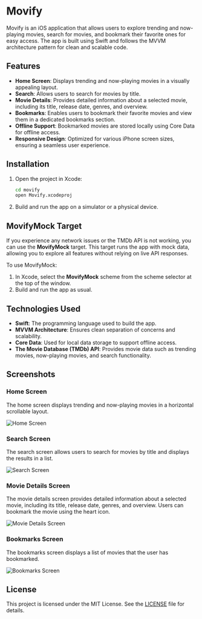 # Movify

Movify is an iOS application that allows users to explore trending and now-playing movies, search for movies, and bookmark their favorite ones for easy access. The app is built using Swift and follows the MVVM architecture pattern for clean and scalable code.

## Features

- **Home Screen**: Displays trending and now-playing movies in a visually appealing layout.
- **Search**: Allows users to search for movies by title.
- **Movie Details**: Provides detailed information about a selected movie, including its title, release date, genres, and overview.
- **Bookmarks**: Enables users to bookmark their favorite movies and view them in a dedicated bookmarks section.
- **Offline Support**: Bookmarked movies are stored locally using Core Data for offline access.
- **Responsive Design**: Optimized for various iPhone screen sizes, ensuring a seamless user experience.

## Installation

1. Open the project in Xcode:
    ```bash
    cd movify
    open Movify.xcodeproj
    ```
2. Build and run the app on a simulator or a physical device.

## MovifyMock Target

If you experience any network issues or the TMDb API is not working, you can use the **MovifyMock** target. This target runs the app with mock data, allowing you to explore all features without relying on live API responses.

To use MovifyMock:
1. In Xcode, select the **MovifyMock** scheme from the scheme selector at the top of the window.
2. Build and run the app as usual.

## Technologies Used

- **Swift**: The programming language used to build the app.
- **MVVM Architecture**: Ensures clean separation of concerns and scalability.
- **Core Data**: Used for local data storage to support offline access.
- **The Movie Database (TMDb) API**: Provides movie data such as trending movies, now-playing movies, and search functionality.

## Screenshots

### Home Screen
The home screen displays trending and now-playing movies in a horizontal scrollable layout.

![Home Screen](Screens/Home_Screen.png)

### Search Screen
The search screen allows users to search for movies by title and displays the results in a list.

![Search Screen](Screens/Search_Screen.png)

### Movie Details Screen
The movie details screen provides detailed information about a selected movie, including its title, release date, genres, and overview. Users can bookmark the movie using the heart icon.

![Movie Details Screen](Screens/Movie_Detail_Screen.png)

### Bookmarks Screen
The bookmarks screen displays a list of movies that the user has bookmarked.

![Bookmarks Screen](Screens/BookMark_Screen.png)

## License

This project is licensed under the MIT License. See the [LICENSE](LICENSE) file for details.